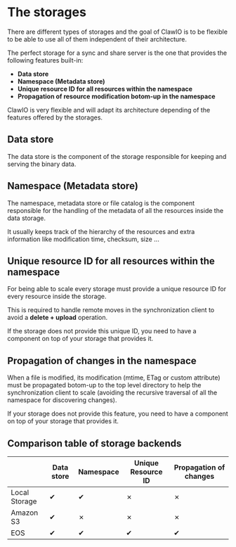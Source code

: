 # The storages

There are different types of storages and the goal of ClawIO is to be flexible to be able to use all of them independent of their architecture.

The perfect storage for a sync and share server is the one that provides the following features built-in:

* **Data store**
* **Namespace (Metadata store)**
* **Unique resource ID for all resources within the namespace**
* **Propagation of resource modification botom-up in the namespace**

ClawIO is very flexible and will adapt its architecture depending of the features offered by the storages.

## Data store

The data store is the component of the storage responsible for keeping and serving the binary data.

## Namespace (Metadata store)

The namespace, metadata store or file catalog is the component responsible for the handling of the metadata of all the resources inside the data storage.

It usually keeps track of the hierarchy of the resources and extra information like modification time, checksum, size ...

## Unique resource ID for all resources within the namespace

For being able to scale every storage must provide a unique resource ID for every resource inside the storage.

This is required to handle remote moves in the synchronization client to avoid a **delete + upload** operation.

If the storage does not provide this unique ID, you need to have a component on top of your storage that provides it.

## Propagation of changes in the namespace

When a file is modified, its modification (mtime, ETag or custom attribute) must be propagated botom-up to the top level directory to help the synchronization client to scale (avoiding the recursive traversal of all the namespace for discovering changes).

If your storage does not provide this feature, you need to have a component on top of your storage that provides it.

## Comparison table of storage backends

|  | Data store| Namespace | Unique Resource ID | Propagation of changes 
| -- | -- | -- | -- | -- |
| Local Storage | ✔ | ✔ |  ✗ | ✗ |
| Amazon S3 | ✔ | ✗ | ✗ | ✗ |
| EOS | ✔ | ✔ | ✔ | ✔ |
